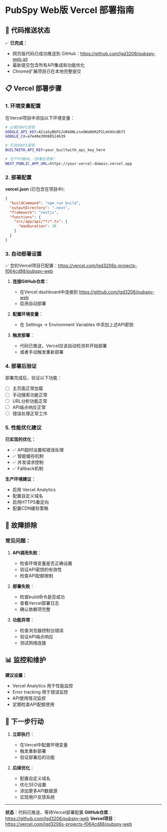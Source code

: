 # PubSpy Web版 Vercel 部署指南

## 🚀 代码推送状态

✅ **已完成：**
- 网页版代码已成功推送到 GitHub：https://github.com/lgd3206/pubspy-web.git
- 最新提交包含所有API集成和功能优化
- Chrome扩展项目已在本地完整提交

## 📋 Vercel 部署步骤

### 1. 环境变量配置
在Vercel项目中添加以下环境变量：

```bash
# 必需的API密钥
GOOGLE_API_KEY=AIzaSyBbFGJoRkDNLcnxOWa0bR2P2LmV4UcQ6fI
GOOGLE_CX=a7e40e30b98524b39

# 可选的API密钥
BUILTWITH_API_KEY=your_builtwith_api_key_here

# 生产环境URL（部署后更新）
NEXT_PUBLIC_APP_URL=https://your-vercel-domain.vercel.app
```

### 2. 部署配置

**vercel.json** (已包含在项目中):
```json
{
  "buildCommand": "npm run build",
  "outputDirectory": ".next",
  "framework": "nextjs",
  "functions": {
    "src/app/api/**/*.ts": {
      "maxDuration": 30
    }
  }
}
```

### 3. 自动部署设置

✅ 您的Vercel项目已配置：https://vercel.com/lgd3206s-projects-f064cd88/pubspy-web

1. **连接GitHub仓库**：
   - 在Vercel dashboard中连接到 https://github.com/lgd3206/pubspy-web
   - 启用自动部署

2. **配置环境变量**：
   - 在 Settings → Environment Variables 中添加上述API密钥

3. **触发部署**：
   - 代码已推送，Vercel应该自动检测并开始部署
   - 或者手动触发重新部署

### 4. 部署后验证

部署完成后，验证以下功能：
- [ ] 主页面正常加载
- [ ] 手动搜索功能正常
- [ ] URL分析功能正常
- [ ] API端点响应正常
- [ ] 错误处理正常工作

### 5. 性能优化建议

**已实现的优化：**
- ✅ API超时设置和错误处理
- ✅ 智能缓存机制
- ✅ 并发请求控制
- ✅ Fallback机制

**生产环境建议：**
- 启用 Vercel Analytics
- 配置自定义域名
- 启用HTTPS重定向
- 配置CDN缓存策略

## 🔧 故障排除

### 常见问题：
1. **API调用失败**：
   - 检查环境变量是否正确设置
   - 验证API密钥的有效性
   - 检查API配额限制

2. **部署失败**：
   - 检查build命令是否成功
   - 查看Vercel部署日志
   - 确认依赖项完整

3. **功能异常**：
   - 检查浏览器控制台错误
   - 验证API端点响应
   - 测试网络连接

## 📊 监控和维护

**建议设置：**
- Vercel Analytics 用于性能监控
- Error tracking 用于错误监控
- API使用情况监控
- 定期检查API配额使用

## 🎯 下一步行动

1. **立即执行**：
   - 在Vercel中配置环境变量
   - 触发重新部署
   - 验证部署后的功能

2. **后续优化**：
   - 配置自定义域名
   - 优化SEO设置
   - 添加更多API数据源
   - 实现用户反馈系统

---

**状态**：代码已推送，等待Vercel部署配置
**GitHub仓库**：https://github.com/lgd3206/pubspy-web
**Vercel项目**：https://vercel.com/lgd3206s-projects-f064cd88/pubspy-web